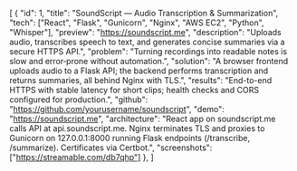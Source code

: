 [
  {
"id": 1,
"title": "SoundScript — Audio Transcription & Summarization",
"tech": ["React", "Flask", "Gunicorn", "Nginx", "AWS EC2", "Python", "Whisper"],
"preview": "https://soundscript.me",
"description": "Uploads audio, transcribes speech to text, and generates concise summaries via a secure HTTPS API.",
"problem": "Turning recordings into readable notes is slow and error‑prone without automation.",
"solution": "A browser frontend uploads audio to a Flask API; the backend performs transcription and returns summaries, all behind Nginx with TLS.",
"results": "End-to-end HTTPS with stable latency for short clips; health checks and CORS configured for production.",
"github": "https://github.com/yourusername/soundscript",
"demo": "https://soundscript.me",
"architecture": "React app on soundscript.me calls API at api.soundscript.me. Nginx terminates TLS and proxies to Gunicorn on 127.0.0.1:8000 running Flask endpoints (/transcribe, /summarize). Certificates via Certbot.",
"screenshots": ["https://streamable.com/db7qhp"]
},
]
